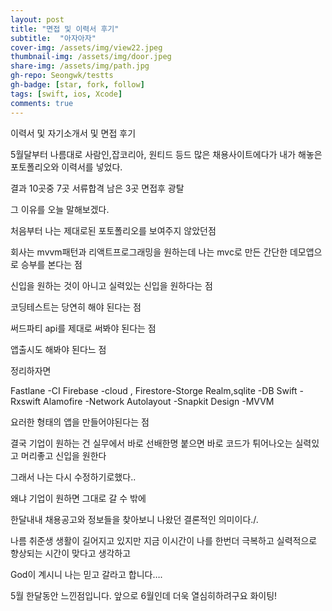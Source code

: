 ```yaml
---
layout: post
title: "면접 및 이력서 후기" 
subtitle:  "아자아자"
cover-img: /assets/img/view22.jpeg
thumbnail-img: /assets/img/door.jpeg
share-img: /assets/img/path.jpg
gh-repo: Seongwk/testts
gh-badge: [star, fork, follow]
tags: [swift, ios, Xcode]
comments: true
---
```



이력서 및 자기소개서 및 면접 후기

5월달부터 나름대로 사람인,잡코리아, 원티드 등드 많은 채용사이트에다가 내가 해놓은 포토폴리오와 이력서를 넣었다.

결과 10곳중 7곳 서류합격 남은 3곳 면접후 광탈

그 이유를 오늘 말해보겠다.

처음부터 나는 제대로된 포토폴리오를 보여주지 않았던점 

회사는 mvvm패턴과 리액트프로그래밍을 원하는데 나는 mvc로 만든 간단한 데모앱으로 승부를 본다는 점

신입을 원하는 것이 아니고 실력있는 신입을 원하다는 점

코딩테스트는 당연히 해야 된다는 점

써드파티 api를 제대로 써봐야 된다는 점

앱출시도 해봐야 된다느 점

정리하자면

Fastlane -CI
Firebase  -cloud , 
Firestore-Storge
Realm,sqlite -DB
Swift -Rxswift
Alamofire -Network
Autolayout -Snapkit
Design -MVVM

요러한 형태의 앱을 만들어야된다는 점


결국 기업이 원하는 건 실무에서 바로 선배한명 붙으면 바로 코드가 튀어나오는 실력있고 머리좋고 신입을 원한다

그래서 나는 다시 수정하기로했다..

왜냐 기업이 원하면 그대로 갈 수 밖에

한달내내 채용공고와 정보들을 찾아보니 나왔던 결론적인 의미이다./.

나름 취준생 생활이 길어지고 있지만 지금 이시간이 나를 한번더 극복하고 실력적으로 향상되는 시간이 맞다고 생각하고

God이 계시니 나는 믿고 갈라고 합니다….

5월 한달동안 느낀점입니다. 앞으로 6월인데 더욱 열심히하려구요 화이팅!
